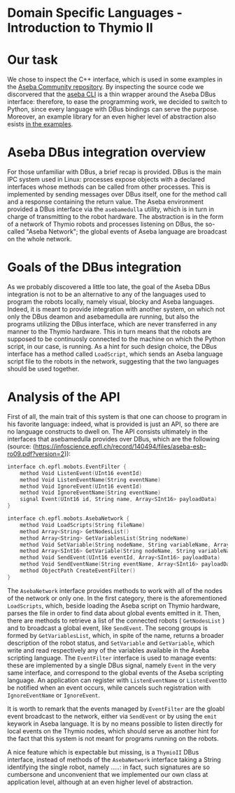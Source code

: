 # Domain Specific Languages - Introduction to Thymio II

# Our task
We chose to inspect the C++ interface, which is used in some examples in the [Aseba Community repository](https://github.com/aseba-community/aseba). By inspecting the source code we discorvered that the [aseba CLI](https://github.com/aseba-community/aseba/tree/master/examples/clients/cpp-shell) is a thin wrapper around the Aseba DBus interface: therefore, to ease the programming work, we decided to switch to Python, since every language with DBus bindings can serve the purpose. Moreover, an example library for an even higher level of abstraction also esists [in the examples](https://github.com/aseba-community/aseba/tree/master/examples/clients/python-dbus).

# Aseba DBus integration overview
For those unfamiliar with DBus, a brief recap is provided. DBus is the main IPC system used in Linux: processes expose objects with a declared interfaces whose methods can be called from other processes. This is implemented by sending messages over DBus itself, one for the method call and a response containing the return value.
The Aseba environment provided a DBus interface via the `asebamedulla` utility, which is in turn in charge of transmitting to the robot hardware. The abstraction is in the form of a network of Thymio robots and processes listening on DBus, the so-called "Aseba Network"; the global events of Aseba language are broadcast on the whole network.

# Goals of the DBus integration
As we probably discovered a little too late, the goal of the Aseba DBus integration is not to be an alternative to any of the languages used to program the robots locally, namely visual, blocky and Aseba languages. Indeed, it is meant to provide integration with another system, on which not only the DBus deamon and asebamedulla are running, but also the programs utilizing the DBus interface, which are never transferred in any manner to the Thymio hardware. This in turn means that the robots are supposed to be continuosly connected to the machine on which the Python script, in our case, is running. As a hint for such design choice, the DBus interface has a method called `LoadScript`, which sends an Aseba language script file to the robots in the network, suggesting that the two languages should be used together.

# Analysis of the API
First of all, the main trait of this system is that one can choose to program in his favorite language: indeed, what is provided is just an API, so there are no language constructs to dwell on.
The API consists ultimately in the interfaces that asebamedulla provides over DBus, which are the following (source: (https://infoscience.epfl.ch/record/140494/files/aseba-esb-ro09.pdf?version=2)):

```C++
interface ch.epfl.mobots.EventFilter {
    method Void ListenEvent(UInt16 eventId)
    method Void ListenEventName(String eventName)
    method Void IgnoreEvent(UInt16 eventId)
    method Void IgnoreEventName(String eventName)
    signal Event(UInt16 id, String name, Array<SInt16> payloadData)
}

interface ch.epfl.mobots.AsebaNetwork {
    method Void LoadScripts(String fileName)
    method Array<String> GetNodesList()
    method Array<String> GetVariablesList(String nodeName)
    method Void SetVariable(String nodeName, String variableName, Array<SInt16> variableData)
    method Array<SInt16> GetVariable(String nodeName, String variableName)
    method Void SendEvent(UInt16 eventId, Array<SInt16> payloadData)
    method Void SendEventName(String eventName, Array<SInt16> payloadData)
    method ObjectPath CreateEventFilter()
}
```
The `AsebaNetwork` interface provides methods to work with all of the nodes of the network or only one. In the first category, there is the aforementioned `LoadScripts`, which, beside loading the Aseba script on Thymio hardware, parses the file in order to find data about global events emitted in it. Then, there are methods to retrieve a list of the connected robots ( `GetNodesList` ) and to broadcast a global event, like `SendEvent`. The secong groups is formed by `GetVariablesList`, which, in spite of the name, returns a broader description of the robot status, and `SetVariable` and `GetVariable`, which write and read respectively any of the variables available in the Aseba scripting language.
The `EventFilter` interface is used to manage events: these are implemented by a single DBus signal, namely `Event` in the very same interface, and correspond to the global events of the Aseba scripting language. An application can register with `ListenEventName` or `ListenEvent`to be notified when an event occurs, while cancels such registration with `IgnoreEventName` or `IgnoreEvent`.

It is worth to remark that the events managed by `EventFilter` are the gloabl event broadcast to the network, either via `SendEvent` or by using the `emit` keywork in Aseba language. It is by no means possible to listen directly for local events on the Thymio nodes, which should serve as another hint for the fact that this system is not meant for programs running on the robots.

A nice feature which is expectable but missing, is a `ThymioII` DBus interface, instead of methods of the `AsebaNetwork` interface taking a String identifying the single robot, namely .....: in fact, such signatures are so cumbersone and unconvenient that we implemented our own class at application level, although at an even higher level of abstraction.
